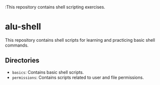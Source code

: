 :This repository contains shell scripting exercises.
# alu-shell
This repository contains shell scripts for learning and practicing basic shell commands.

## Directories
- `basics`: Contains basic shell scripts.
- `permissions`: Contains scripts related to user and file permissions.
